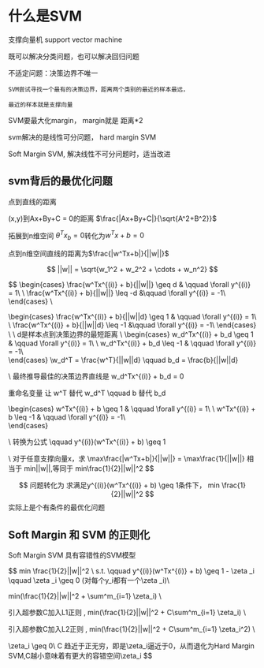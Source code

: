 # 什么是SVM

支撑向量机 support vector machine

既可以解决分类问题，也可以解决回归问题

不适定问题：决策边界不唯一

```
SVM尝试寻找一个最有的决策边界，距离两个类别的最近的样本最远，

最近的样本就是支撑向量
```

SVM要最大化margin， margin就是 距离*2

svm解决的是线性可分问题， hard margin SVM

Soft Margin SVM, 解决线性不可分问题时，适当改进

## svm背后的最优化问题

点到直线的距离

(x,y)到Ax+By+C = 0的距离 $\frac{|Ax+By+C|}{\sqrt{A^2+B^2}}$

拓展到n维空间 $\theta^Tx_b = 0$转化为$w^Tx+b=0$

点到n维空间直线的距离为$\frac{|w^Tx+b|}{||w||}$

$$
||w|| = \sqrt{w_1^2 + w_2^2 + \cdots + w_n^2}
$$

$$
\begin{cases}
  \frac{w^Tx^{(i)} + b}{||w||} \geq d & \qquad \forall y^{(i)} = 1\\  \\
  \frac{w^Tx^{(i)} + b}{||w||} \leq -d &\qquad \forall y^{(i)} = -1\\
\end{cases} \\

\begin{cases}
  \frac{w^Tx^{(i)} + b}{||w||d} \geq 1 & \qquad \forall y^{(i)} = 1\\  \\
  \frac{w^Tx^{(i)} + b}{||w||d} \leq -1 &\qquad \forall y^{(i)} = -1\\
\end{cases}
\\
\\ d是样本点到决策边界的最短距离
\\
\begin{cases}
  w_d^Tx^{(i)} + b_d \geq 1 & \qquad \forall y^{(i)} = 1\\  \\
  w_d^Tx^{(i)} + b_d \leq -1 & \qquad \forall y^{(i)} = -1\\  
\end{cases}
\\w_d^T = \frac{w^T}{||w||d} \qquad b_d = \frac{b}{||w||d}

\\
最终推导最佳的决策边界直线是 w_d^Tx^{(i)} + b_d = 0

重命名变量 让 w^T 替代 w_d^T \qquad b 替代 b_d

\begin{cases}
  w^Tx^{(i)} + b \geq 1 & \qquad \forall y^{(i)} = 1\\  \\
  w^Tx^{(i)} + b \leq -1 & \qquad \forall y^{(i)} = -1\\  
\end{cases}

\\
转换为公式 \qquad
y^{(i)}(w^Tx^{(i)} + b) \geq 1

\\
对于任意支撑向量x，求 \max\frac{|w^Tx+b|}{||w||} = \max\frac{1}{||w||} 相当于 min||w||,等同于 min\frac{1}{2}||w||^2
$$

$$
问题转化为 求满足y^{(i)}(w^Tx^{(i)} + b) \geq 1条件下， min \frac{1}{2}||w||^2
$$
实际上是个有条件的最优化问题

## Soft Margin 和 SVM 的正则化

Soft Margin SVM 具有容错性的SVM模型

$$
min \frac{1}{2}||w||^2 \\
s.t. \qquad y^{(i)}(w^Tx^{(i)} + b) \geq 1 - \zeta _i  \qquad \zeta _i \geq 0  (对每个y_i都有一个\zeta _i)\\ 

min(\frac{1}{2}||w||^2 + \sum^m_{i=1} \zeta_i) \\

引入超参数C加入L1正则 , min(\frac{1}{2}||w||^2 + C\sum^m_{i=1} \zeta_i) \\

引入超参数C加入L2正则 , min(\frac{1}{2}||w||^2 + C\sum^m_{i=1} \zeta_i^2) \\

\zeta_i \geq 0\\
C 趋近于正无穷，即是\zeta_i逼近于0，从而退化为Hard Margin SVM,C越小意味着有更大的容错空间\zeta_i
$$